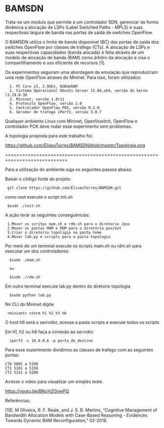  BAMSDN 
========

Trata-se um modulo que permite a um controlador SDN, gerenciar de forma dinâmica a alocação de LSPs (Label Switched Paths - MPLS) e suas respectivas largura de banda nas portas de saida de switches OpenFlow. 

O BAMSDN utiliza o limite de banda disponível (BC) das portas de saida dos switches OpenFlow por classes de tráfego (CTs). A alocação de LSPs e suas respectivas capacidades (banda alocada) é feita através de um modelo de alocação de banda (BAM) como árbitro da alocação e visa o compartilhamento e uso eficiente de recursos [1]. 




Os  experimentos seguiram uma abordagem de emulação que reproduziram uma rede OpenFlow atraves do Mininet. Para isso, foram utilizados:

      1. PC Core i5, 2.9Ghz, 8GBdeRAM
      2. Sistema Operacional Ubuntu Server 15.04,x64, versão do kerne l3.19.0-30
      3. Mininet, versão 1.8r11
      4. Protocolo OpenFlow, versão 1.0
      5. Controlador OpenFlow POX, versão 0.2.0
      6. Gerador de trafego iPerf3, versão 3.0.7


Qualquer ambiente Linux com Mininet, OpenVswitch, OpenFlow e controlador POX deve rodar esse experimento sem problemas.


A topologia proposta para este trabalho foi:

https://github.com/EliseuTorres/BAMSDN/blob/master/Topologia.png

============================================================================

Para a utilização do ambiente siga os seguintes passos abaixo.

Baixar o código fonte do projeto:

     git clone https://github.com/EliseuTorres/BAMSDN.git

como root execute o script init.sh

     $sudo ./init.sh

A ação terár as seguintes conseguências:

     1.Mover os scritps mam.sh e rdm.sh para o diretorio /pox
     2.Mover as pastas MAM e RDM para o diretório pox/ext
     3.Criar o diretorio topoligia na pasta home
     4.Mover lab.py e scripts para a pasta topologia 

Por meio de um terminal execute os scripts mam.sh ou rdm.sh para executar um dos controladores:

      $sudo ./mam.sh

      ou

      $sudo ./rdm.sh

Em outro terminal execute lab.py dentro do diretorio topologia

      $sudo python lab.py

No CLI do Mininet digite

     <mininet> xterm h1 h2 h3 h6

O host h6 será o serividor, acesse a pasta scripts e execute todos os scripts

Em h1, h2 ou h6 faça a conexão ao servidor.

      iperf3 -c 10.0.0.6 -p porta_de_destino

Para esse experimento dividimos as classes de trafego com as seguintes portas:

    CT0 5001 a 5100
    CT1 5101 a 5150
    CT2 5151 a 5200

Acesse o video para visualizar um simples teste.

https://youtu.be/BNcH2l3vwPQ


Referências;

[1]E. M Oliveira, R. F. Reale, and J. S. B. Martins, “Cognitive Management of Bandwidth Allocation Models with Case-Based Reasoning - Evidences Towards Dynamic BAM Reconfiguration,” 02-2018.
